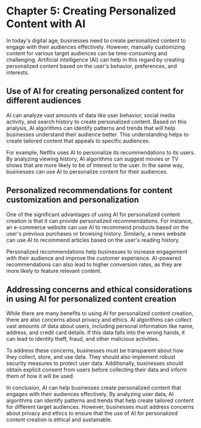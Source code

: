 Chapter 5: Creating Personalized Content with AI
================================================

In today's digital age, businesses need to create personalized content to engage with their audiences effectively. However, manually customizing content for various target audiences can be time-consuming and challenging. Artificial intelligence (AI) can help in this regard by creating personalized content based on the user's behavior, preferences, and interests.

Use of AI for creating personalized content for different audiences
-------------------------------------------------------------------

AI can analyze vast amounts of data like user behavior, social media activity, and search history to create personalized content. Based on this analysis, AI algorithms can identify patterns and trends that will help businesses understand their audience better. This understanding helps to create tailored content that appeals to specific audiences.

For example, Netflix uses AI to personalize its recommendations to its users. By analyzing viewing history, AI algorithms can suggest movies or TV shows that are more likely to be of interest to the user. In the same way, businesses can use AI to personalize content for their audiences.

Personalized recommendations for content customization and personalization
--------------------------------------------------------------------------

One of the significant advantages of using AI for personalized content creation is that it can provide personalized recommendations. For instance, an e-commerce website can use AI to recommend products based on the user's previous purchases or browsing history. Similarly, a news website can use AI to recommend articles based on the user's reading history.

Personalized recommendations help businesses to increase engagement with their audience and improve the customer experience. AI-powered recommendations can also lead to higher conversion rates, as they are more likely to feature relevant content.

Addressing concerns and ethical considerations in using AI for personalized content creation
--------------------------------------------------------------------------------------------

While there are many benefits to using AI for personalized content creation, there are also concerns about privacy and ethics. AI algorithms can collect vast amounts of data about users, including personal information like name, address, and credit card details. If this data falls into the wrong hands, it can lead to identity theft, fraud, and other malicious activities.

To address these concerns, businesses must be transparent about how they collect, store, and use data. They should also implement robust security measures to protect user data. Additionally, businesses should obtain explicit consent from users before collecting their data and inform them of how it will be used.

In conclusion, AI can help businesses create personalized content that engages with their audiences effectively. By analyzing user data, AI algorithms can identify patterns and trends that help create tailored content for different target audiences. However, businesses must address concerns about privacy and ethics to ensure that the use of AI for personalized content creation is ethical and sustainable.
